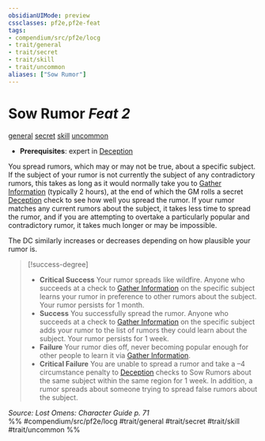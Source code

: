```yaml
---
obsidianUIMode: preview
cssclasses: pf2e,pf2e-feat
tags:
- compendium/src/pf2e/locg
- trait/general
- trait/secret
- trait/skill
- trait/uncommon
aliases: ["Sow Rumor"]
---
```

# Sow Rumor  *Feat 2*  
[general](rules/traits/general.md "General Feat Trait")  [secret](rules/traits/secret.md "Secret General Trait")  [skill](rules/traits/skill.md "Skill Feat Trait")  [uncommon](rules/traits/uncommon.md "Uncommon Rarity Trait")  

- **Prerequisites**: expert in [Deception](compendium/skills.md#Deception)

You spread rumors, which may or may not be true, about a specific subject. If the subject of your rumor is not currently the subject of any contradictory rumors, this takes as long as it would normally take you to [Gather Information](rules/actions/gather-information.md) (typically 2 hours), at the end of which the GM rolls a secret [Deception](compendium/skills.md#Deception) check to see how well you spread the rumor. If your rumor matches any current rumors about the subject, it takes less time to spread the rumor, and if you are attempting to overtake a particularly popular and contradictory rumor, it takes much longer or may be impossible.

The DC similarly increases or decreases depending on how plausible your rumor is.

> [!success-degree] 
> - **Critical Success** Your rumor spreads like wildfire. Anyone who succeeds at a check to [Gather Information](rules/actions/gather-information.md) on the specific subject learns your rumor in preference to other rumors about the subject. Your rumor persists for 1 month.
> - **Success** You successfully spread the rumor. Anyone who succeeds at a check to [Gather Information](rules/actions/gather-information.md) on the specific subject adds your rumor to the list of rumors they could learn about the subject. Your rumor persists for 1 week.
> - **Failure** Your rumor dies off, never becoming popular enough for other people to learn it via [Gather Information](rules/actions/gather-information.md).
> - **Critical Failure** You are unable to spread a rumor and take a –4 circumstance penalty to [Deception](compendium/skills.md#Deception) checks to Sow Rumors about the same subject within the same region for 1 week. In addition, a rumor spreads about someone trying to spread false rumors about the subject.

*Source: Lost Omens: Character Guide p. 71*  
%% #compendium/src/pf2e/locg #trait/general #trait/secret #trait/skill #trait/uncommon %%